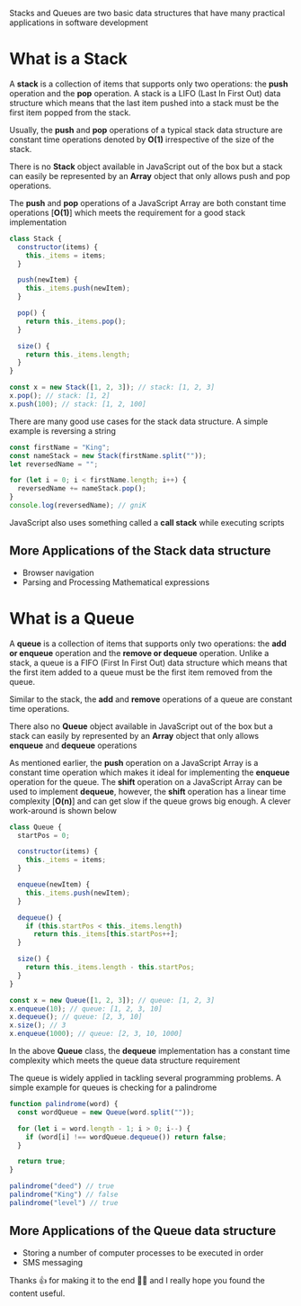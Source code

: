 Stacks and Queues are two basic data structures that have many practical applications in software development

# What is a Stack
A **stack** is a collection of items that supports only two operations: the **push** operation and the **pop** operation. A stack is a LIFO (Last In First Out) data structure which means that the last item pushed into a stack must be the first item popped from the stack.

Usually, the **push** and **pop** operations of a typical stack data structure are constant time operations denoted by **O(1)** irrespective of the size of the stack.

There is no **Stack** object available in JavaScript out of the box but a stack can easily be represented by an **Array** object that only allows push and pop operations. 

The **push** and **pop** operations of a JavaScript Array are both constant time operations [**O(1)**] which meets the requirement for a good stack implementation

```javascript
class Stack {
  constructor(items) {
    this._items = items;
  }

  push(newItem) {
    this._items.push(newItem);
  }

  pop() {
    return this._items.pop();
  }

  size() {
    return this._items.length;
  }
}

const x = new Stack([1, 2, 3]); // stack: [1, 2, 3]
x.pop(); // stack: [1, 2]
x.push(100); // stack: [1, 2, 100]
```

There are many good use cases for the stack data structure. A simple example is reversing a string

```javascript
const firstName = "King";
const nameStack = new Stack(firstName.split(""));
let reversedName = "";

for (let i = 0; i < firstName.length; i++) {
  reversedName += nameStack.pop();
}
console.log(reversedName); // gniK
```

JavaScript also uses something called a **call stack**  while executing scripts

## More Applications of the Stack data structure
- Browser navigation
- Parsing and Processing Mathematical expressions

# What is a Queue
A **queue** is a collection of items that supports only two operations: the **add or enqueue** operation and the **remove or dequeue** operation. Unlike a stack, a queue is a FIFO (First In First Out) data structure which means that the first item added to a queue must be the first item removed from the queue.

Similar to the stack, the **add** and **remove** operations of a queue are constant time operations.

There also no **Queue** object available in JavaScript out of the box but a stack can easily by represented by an **Array** object that only allows **enqueue** and **dequeue** operations

As mentioned earlier, the **push** operation on a JavaScript Array is a constant time operation which makes it ideal for implementing the **enqueue** operation for the queue. The **shift** operation on a JavaScript Array can be used to implement **dequeue**, however, the **shift** operation has a linear time complexity [**O(n)**] and can get slow if the queue grows big enough. A clever work-around is shown below

```javascript
class Queue {
  startPos = 0;

  constructor(items) {
    this._items = items;
  }

  enqueue(newItem) {
    this._items.push(newItem);
  }

  dequeue() {
    if (this.startPos < this._items.length) 
      return this._items[this.startPos++];
  }

  size() {
    return this._items.length - this.startPos;
  }
}

const x = new Queue([1, 2, 3]); // queue: [1, 2, 3]
x.enqueue(10); // queue: [1, 2, 3, 10]
x.dequeue(); // queue: [2, 3, 10]
x.size(); // 3
x.enqueue(1000); // queue: [2, 3, 10, 1000]
```

In the above **Queue** class, the **dequeue** implementation has a constant time complexity which meets the queue data structure requirement

The queue is widely applied in tackling several programming problems. A simple example for queues is checking for a palindrome

```javascript
function palindrome(word) {
  const wordQueue = new Queue(word.split(""));

  for (let i = word.length - 1; i > 0; i--) {
    if (word[i] !== wordQueue.dequeue()) return false;
  }

  return true;
}

palindrome("deed") // true
palindrome("King") // false
palindrome("level") // true
```

## More Applications of the Queue data structure
- Storing a number of computer processes to be executed in order
- SMS messaging

Thanks 👍 for making it to the end 👨‍💻 and I really hope you found the content useful.